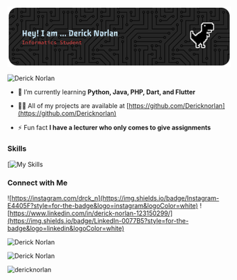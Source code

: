 ![Derick Norlan](img/github-header-banner.png)

![Derick Norlan](https://github-profile-trophy.vercel.app/?username=DerickNorlan&theme=swift&no-frame=true&no-bg=true&margin-w=4)

- 🌱 I’m currently learning **Python, Java, PHP, Dart, and Flutter**

- 👨‍💻 All of my projects are available at [https://github.com/Dericknorlan](https://github.com/Dericknorlan)

- ⚡ Fun fact **I have a lecturer who only comes to give assignments**

### Skills

[![My Skills](https://skillicons.dev/icons?i=html,css,javascript,python,java,php,dart,laravel,mysql,flutter,figma,linux&theme=light&perline=6)



### Connect with Me
![https://instagram.com/drck_n](https://img.shields.io/badge/Instagram-E4405F?style=for-the-badge&logo=instagram&logoColor=white)
![https://www.linkedin.com/in/derick-norlan-123150299/](https://img.shields.io/badge/LinkedIn-0077B5?style=for-the-badge&logo=linkedin&logoColor=white)

![Derick Norlan](https://nirzak-streak-stats.vercel.app/?user=DerickNorlan&theme=apprentice&hide_border=false)

![Derick Norlan](https://github-readme-stats.vercel.app/api/top-langs/?username=DerickNorlan&theme=apprentice&hide_border=false&include_all_commits=true&count_private=true&layout=compact)

<p align="left"> <img src="https://komarev.com/ghpvc/?username=dericknorlan&label=Profile%20views&color=0e75b6&style=flat" alt="dericknorlan" /> </p>
